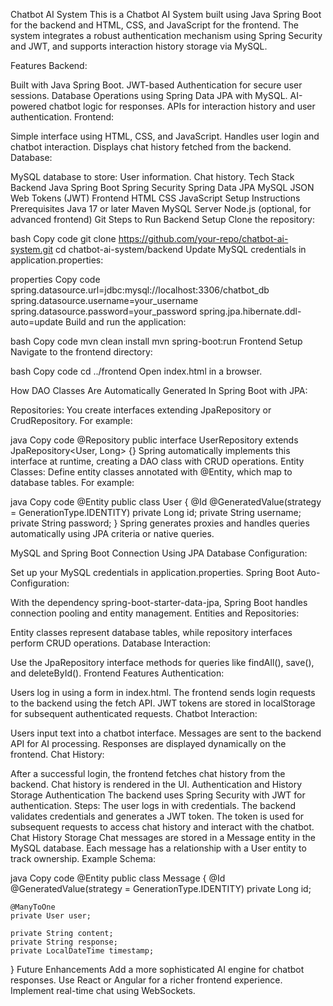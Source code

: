 Chatbot AI System
This is a Chatbot AI System built using Java Spring Boot for the backend and HTML, CSS, and JavaScript for the frontend. The system integrates a robust authentication mechanism using Spring Security and JWT, and supports interaction history storage via MySQL.

Features
Backend:

Built with Java Spring Boot.
JWT-based Authentication for secure user sessions.
Database Operations using Spring Data JPA with MySQL.
AI-powered chatbot logic for responses.
APIs for interaction history and user authentication.
Frontend:

Simple interface using HTML, CSS, and JavaScript.
Handles user login and chatbot interaction.
Displays chat history fetched from the backend.
Database:

MySQL database to store:
User information.
Chat history.
Tech Stack
Backend
Java Spring Boot
Spring Security
Spring Data JPA
MySQL
JSON Web Tokens (JWT)
Frontend
HTML
CSS
JavaScript
Setup Instructions
Prerequisites
Java 17 or later
Maven
MySQL Server
Node.js (optional, for advanced frontend)
Git
Steps to Run
Backend Setup
Clone the repository:

bash
Copy code
git clone https://github.com/your-repo/chatbot-ai-system.git
cd chatbot-ai-system/backend
Update MySQL credentials in application.properties:

properties
Copy code
spring.datasource.url=jdbc:mysql://localhost:3306/chatbot_db
spring.datasource.username=your_username
spring.datasource.password=your_password
spring.jpa.hibernate.ddl-auto=update
Build and run the application:

bash
Copy code
mvn clean install
mvn spring-boot:run
Frontend Setup
Navigate to the frontend directory:

bash
Copy code
cd ../frontend
Open index.html in a browser.

How DAO Classes Are Automatically Generated
In Spring Boot with JPA:

Repositories: You create interfaces extending JpaRepository or CrudRepository. For example:

java
Copy code
@Repository
public interface UserRepository extends JpaRepository<User, Long> {}
Spring automatically implements this interface at runtime, creating a DAO class with CRUD operations.
Entity Classes: Define entity classes annotated with @Entity, which map to database tables. For example:

java
Copy code
@Entity
public class User {
    @Id
    @GeneratedValue(strategy = GenerationType.IDENTITY)
    private Long id;
    private String username;
    private String password;
}
Spring generates proxies and handles queries automatically using JPA criteria or native queries.

MySQL and Spring Boot Connection Using JPA
Database Configuration:

Set up your MySQL credentials in application.properties.
Spring Boot Auto-Configuration:

With the dependency spring-boot-starter-data-jpa, Spring Boot handles connection pooling and entity management.
Entities and Repositories:

Entity classes represent database tables, while repository interfaces perform CRUD operations.
Database Interaction:

Use the JpaRepository interface methods for queries like findAll(), save(), and deleteById().
Frontend Features
Authentication:

Users log in using a form in index.html.
The frontend sends login requests to the backend using the fetch API.
JWT tokens are stored in localStorage for subsequent authenticated requests.
Chatbot Interaction:

Users input text into a chatbot interface.
Messages are sent to the backend API for AI processing.
Responses are displayed dynamically on the frontend.
Chat History:

After a successful login, the frontend fetches chat history from the backend.
Chat history is rendered in the UI.
Authentication and History Storage
Authentication
The backend uses Spring Security with JWT for authentication.
Steps:
The user logs in with credentials.
The backend validates credentials and generates a JWT token.
The token is used for subsequent requests to access chat history and interact with the chatbot.
Chat History Storage
Chat messages are stored in a Message entity in the MySQL database.
Each message has a relationship with a User entity to track ownership.
Example Schema:

java
Copy code
@Entity
public class Message {
    @Id
    @GeneratedValue(strategy = GenerationType.IDENTITY)
    private Long id;

    @ManyToOne
    private User user;

    private String content;
    private String response;
    private LocalDateTime timestamp;
}
Future Enhancements
Add a more sophisticated AI engine for chatbot responses.
Use React or Angular for a richer frontend experience.
Implement real-time chat using WebSockets.
